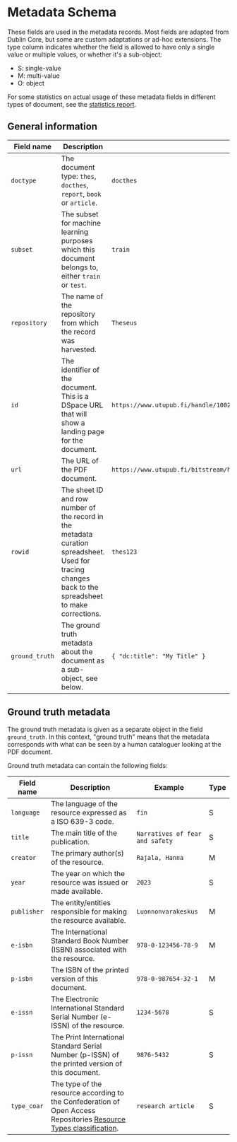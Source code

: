 # Metadata Schema

These fields are used in the metadata records. Most fields are adapted from Dublin Core, but some are custom adaptations or ad-hoc extensions.
The type column indicates whether the field is allowed to have only a single value or multiple values, or whether it's a sub-object:

- S: single-value
- M: multi-value 
- O: object

For some statistics on actual usage of these metadata fields in different types of document, see the [statistics report](statistics.md).

## General information

| Field name                | Description                                                                                                              | Example                                                                                                          | Type |
|---------------------------|--------------------------------------------------------------------------------------------------------------------------|------------------------------------------------------------------------------------------------------------------|------|
| `doctype`                   | The document type: `thes`, `docthes`, `report`, `book` or `article`.                                                   | `docthes`                                                                                                        | S |
| `subset`                    | The subset for machine learning purposes which this document belongs to, either `train` or `test`.                       | `train`                                                                                                          | S |
| `repository`                | The name of the repository from which the record was harvested.                                                         | `Theseus`                                                                                                        | S |
| `id`                        | The identifier of the document. This is a DSpace URL that will show a landing page for the document.                    | `https://www.utupub.fi/handle/10024/148744`                                                                    | S |
| `url`                       | The URL of the PDF document.                                                                                             | `https://www.utupub.fi/bitstream/handle/10024/148744/Kossila_Johannes_opinnayte.pdf`                             | S |
| `rowid`                     | The sheet ID and row number of the record in the metadata curation spreadsheet. Used for tracing changes back to the spreadsheet to make corrections. | `thes123`                                                                                                     | S |
| `ground_truth`              | The ground truth metadata about the document as a sub-object, see below.                                                 | `{ "dc:title": "My Title" }`                                                                                     | O | 

## Ground truth metadata

The ground truth metadata is given as a separate object in the field `ground_truth`. In this context, "ground truth" means that the metadata corresponds with what can be seen by a human cataloguer looking at the PDF document.

Ground truth metadata can contain the following fields:


| Field name                | Description                                                                                                              | Example                                                                                                          | Type |
|---------------------------|--------------------------------------------------------------------------------------------------------------------------|------------------------------------------------------------------------------------------------------------------|------|
| `language`           | The language of the resource expressed as a ISO 639-3 code.                                                               | `fin`                                                                                                            | S |
| `title`                  | The main title of the publication.                                                                                       | `Narratives of fear and safety`                                                                                 | S |
| `creator`     | The primary author(s) of the resource.                                                                                      | `Rajala, Hanna`                                                                                                  | M |
| `year`        | The year on which the resource was issued or made available.                                                              | `2023`                                                                                                     | S |
| `publisher`              | The entity/entities responsible for making the resource available.                                                                 | `Luonnonvarakeskus`                                                                                              | M |
| `e-isbn`      | The International Standard Book Number (ISBN) associated with the resource.                                               | `978-0-123456-78-9`                                                                                             | M |
| `p-isbn`          | The ISBN of the printed version of this document.                                               | `978-0-987654-32-1`                                                                                             | M |
| `e-issn`         | The Electronic International Standard Serial Number (e-ISSN) of the resource.                                               | `1234-5678`                                                                                                      | S |
| `p-issn`         | The Print International Standard Serial Number (p-ISSN) of the printed version of this document.                                                   | `9876-5432`                                                                                                      | S |
| `type_coar`              | The type of the resource according to the Confederation of Open Access Repositories [Resource Types classification](https://vocabularies.coar-repositories.org/resource_types/). | `research article`                                                                                            | S |

